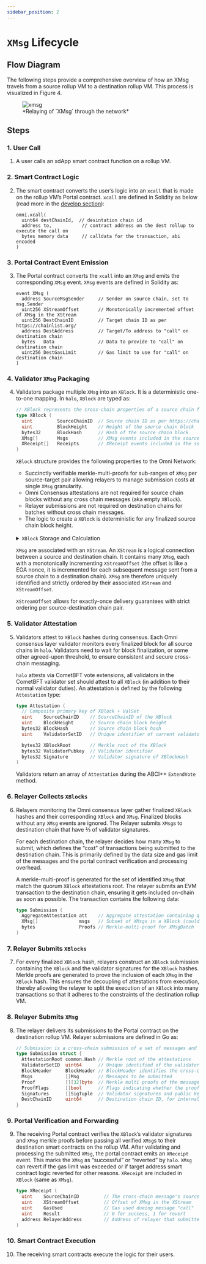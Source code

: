 ```yaml
---
sidebar_position: 2
---
```


# `XMsg` Lifecycle

## Flow Diagram

The following steps provide a comprehensive overview of how an XMsg travels from a source rollup VM to a destination rollup VM. This process is visualized in Figure 4.

<figure>
  <img src="/img/xmsg.png" alt="xmsg" />
  <figcaption>*Relaying of `XMsg` through the network*</figcaption>
</figure>

## Steps

### 1. User Call

1. A user calls an xdApp smart contract function on a rollup VM.

### 2. Smart Contract Logic

2. The smart contract converts the user’s logic into an `xcall` that is made on the rollup VM’s Portal contract. `xcall` are defined in Solidity as below (read more in the [develop section](../../develop/introduction.md)):

    ```solidity
    omni.xcall(
      uint64 destChainId,  // desintation chain id
      address to,           // contract address on the dest rollup to execute the call on
      bytes memory data     // calldata for the transaction, abi encoded
    )
    ```

### 3. Portal Contract Event Emission

3. The Portal contract converts the `xcall` into an `XMsg` and emits the corresponding `XMsg` event. `XMsg` events are defined in Solidity as:

    ```solidity
    event XMsg (
      address SourceMsgSender     // Sender on source chain, set to msg.Sender
      uint256 XStreamOffset       // Monotonically incremented offset of XMsg in the XStream
      uint256 DestChainID         // Target chain ID as per https://chainlist.org/
      address DestAddress         // Target/To address to "call" on destination chain
      bytes   Data                // Data to provide to "call" on destination chain
      uint256 DestGasLimit        // Gas limit to use for "call" on destination chain
    )
    ```

### 4. Validator `XMsg` Packaging

4. Validators package multiple `XMsg` into an `XBlock`. It is a deterministic one-to-one mapping. In `halo`, `XBlock` are typed as:

    ```go
    // XBlock represents the cross-chain properties of a source chain finalised block.
    type XBlock (
      uint         SourceChainID  // Source chain ID as per https://chainlist.org
      uint         BlockHeight    // Height of the source chain block
      bytes32      BlockHash      // Hash of the source chain block
      XMsg[]       Msgs           // XMsg events included in the source block.
      XReceipt[]   Receipts       // XReceipt events included in the source block.
    )
    ```

    `XBlock` structure provides the following properties to the Omni Network:

    - Succinctly verifiable merkle-multi-proofs for sub-ranges of `XMsg` per source-target pair allowing relayers to manage submission costs at single `XMsg` granularity.
    - Omni Consensus attestations are not required for source chain blocks without any cross chain messages (aka empty `XBlock`).
    - Relayer submissions are not required on destination chains for batches without cross chain messages.
    - The logic to create a `XBlock` is deterministic for any finalized source chain block height.

    <br />
    <details>
    <summary><code>XBlock</code> Storage and Calculation</summary>

    `XBlock` is not stored as they are deterministically calculated from a source blockchain. So in effect, the source blockchain stores them.
    Any component that depends on `XBlock`, calculates it from a source chain.

    $XBlock = f(chain_A)$ where $f(x)$ is a deterministic `pure` function that takes a finalized blockchain as input and produces `XBlock` as output.
    In practice, source blocks can be streamed and transformed using a simple translation function backed by an in-memory cache.

    </details>

    `XMsg` are associated with an `XStream`. An `XStream`  is a logical connection between a source and destination chain. It contains many `XMsg`, each with a monotonically incrementing `XStreamOffset` (the offset is like a EOA nonce, it is incremented for each subsequent message sent from a source chain to a destination chain). `XMsg`  are therefore uniquely identified and strictly ordered by their associated `XStream` and `XStreamOffset`.

    `XStreamOffset` allows for exactly-once delivery guarantees with strict ordering per source-destination chain pair.

### 5. Validator Attestation

5. Validators attest to `XBlock` hashes during consensus. Each Omni consensus layer validator monitors every finalized block for all source chains in `halo`. Validators need to wait for block finalization, or some other agreed-upon threshold, to ensure consistent and secure cross-chain messaging.

    `halo` attests via CometBFT vote extensions, all validators in the CometBFT validator set should attest to all `XBlock` (in addition to their normal validator duties). An attestation is defined by the following `Attestation` type:

    ```go
    type Attestation (
      // Composite primary key of XBlock + ValSet
      uint    SourceChainID    // SourceChainID of the XBlock
      uint    BlockHeight      // Source chain block height
      bytes32 BlockHash        // Source chain block hash
      uint    ValidatorSetID   // Unique identifier of current validator set

      bytes32 XBlockRoot       // Merkle root of the XBlock
      bytes32 ValidatorPubkey  // Validator identifier
      bytes32 Signature        // Validator signature of XBlockHash
    )
    ```

    Validators return an array of `Attestation` during the ABCI++ `ExtendVote` method.

### 6. Relayer Collects `XBlocks`

6. Relayers monitoring the Omni consensus layer gather finalized `XBlock` hashes and their corresponding `XBlock` and `XMsg`. Finalized blocks without any `XMsg` events are ignored. The Relayer submits `XMsg`s to destination chain that have ⅔ of validator signatures.

    For each destination chain, the relayer decides how many `XMsg` to submit, which defines the “cost” of transactions being submitted to the destination chain. This is primarily defined by the data size and gas limit of the messages and the portal contract verification and processing overhead.

    A merkle-multi-proof is generated for the set of identified `XMsg` that match the quorum `XBlock` attestations root. The relayer submits an EVM transaction to the destination chain, ensuring it gets included on-chain as soon as possible. The transaction contains the following data:

    <!-- TODO: rename after refactoring of Attestation and AggregateAttestation -->

    ```go
    type Submission (
      AggregateAttestation att    // Aggregate attestation containing quorum signatures for a specific validator set.
      XMsg[]               msgs   // Subset of XMsgs in a XBlock (could also be all)
      bytes                Proofs // Merkle-multi-proof for XMsgBatch
    )
    ```

### 7. Relayer Submits `XBlocks`

7. For every finalized `XBlock` hash, relayers construct an `XBlock` submission containing the `XBlock` and the validator signatures for the `XBlock` hashes. Merkle proofs are generated to prove the inclusion of each `XMsg` in the `XBlock` hash. This ensures the decoupling of attestations from execution, thereby allowing the relayer to split the execution of an `XBlock` into many transactions so that it adheres to the constraints of the destination rollup VM.

### 8. Relayer Submits `XMsg`

8. The relayer delivers its submissions to the Portal contract on the destination rollup VM. Relayer submissions are defined in Go as:

    ```go
    // Submission is a cross-chain submission of a set of messages and their proofs.
    type Submission struct {
      AttestationRoot common.Hash // Merkle root of the attestations
      ValidatorSetID  uint64      // Unique identified of the validator set included in this aggregate.
      BlockHeader     BlockHeader // BlockHeader identifies the cross-chain Block
      Msgs            []Msg       // Messages to be submitted
      Proof           [][32]byte  // Merkle multi proofs of the messages
      ProofFlags      []bool      // Flags indicating whether the proof is a left or right proof
      Signatures      []SigTuple  // Validator signatures and public keys
      DestChainID     uint64      // Destination chain ID, for internal use only
    }
    ```

### 9. Portal Verification and Forwarding

9. The receiving Portal contract verifies the `XBlock`’s validator signatures and `XMsg` merkle proofs before passing all verified `XMsg`s to their destination smart contracts on the rollup VM. After validating and processing the submitted `XMsg`, the portal contract emits an `XReceipt` event. This marks the `XMsg` as “successful” or “reverted” by `halo`. `XMsg` can revert if the gas limit was exceeded or if target address smart contract logic reverted for other reasons. `XReceipt` are included in `XBlock` (same as `XMsg`).

    ```go
    type XReceipt (
      uint    SourceChainID         // The cross-chain message's source chain
      uint    XStreamOffset         // Offset of XMsg in the XStream
      uint    GasUsed               // Gas used dueing message "call"
      uint    Result                // 0 for success, 1 for revert
      address RelayerAddress        // Address of relayer that submitted the message
    )
    ```

### 10. Smart Contract Execution

10. The receiving smart contracts execute the logic for their users.
